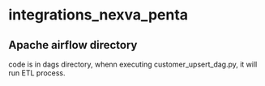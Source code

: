 # integrations_nexva_penta

## Apache airflow directory
code is in dags directory, whenn executing customer_upsert_dag.py, it will run ETL process.